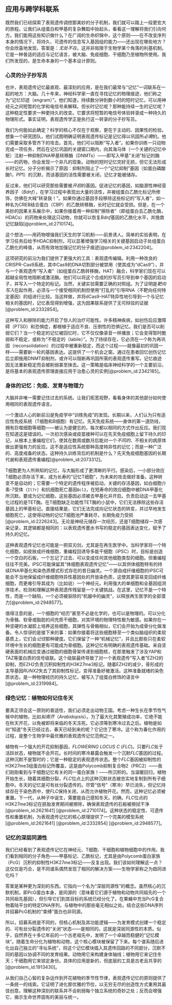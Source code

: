 ## 应用与跨学科联系

既然我们已经探索了表观遗传调控那美妙的分子机制，我们就可以踏上一段更宏大的旅程。让我们从组蛋白和甲基的复杂舞蹈中抬起头，看看这一理解将我们引向何方。我们能用这些知识做什么？在广阔的生命织锦中，这个原则——在不改变序列本身的情况下，将持久、可遗传的信息写入基因组的能力——还出现在哪些地方？你会欣喜地发现，答案是：*无处不在*。这并非局限于生物学某个角落的利基机制。它是一种普适的适应与记忆语言，被大脑、免疫细胞、干细胞乃至植物所使用。我们所发现的，是生命本身的一个基本设计原则。

### 心灵的分子抄写员

也许，表观遗传记忆最直观、最深刻的应用，是在我们最常与“记忆”一词联系在一起的地方：大脑。几十年来，神经科学家一直在寻找记忆的物理痕迹，他们称之为“记忆印迹（engram）”。他们知道，持续数分钟到数小时的短时记忆，可以用神经元之间短暂的化学和电信号来解释。但长时记忆呢？那种能持续一生的记忆呢？这种稳定性要求一种更持久的改变。它要求将短暂的电信号体验转录成一种持久的物理形式。事实证明，表观遗传学正是执行这一转录的分子抄写员。

我们为何能如此确定？科学的核心不仅在于观察，更在于主动的、因果性的检验。想象一个研究团队，他们试图明确证明表观遗传标记是记忆得以巩固所*必需*的。他们需要采取多管齐下的攻击。首先，他们可以阻断“写入者”。如果你训练一只动物完成一项任务，然后在记忆巩固的关键窗口期内，向其海马体（一个关键的记忆中枢）注射一种抑制DNA甲基转移酶（DNMTs）——即写入甲基“关闭”标记的酶——的药物，你会发现一个非凡的现象。动物的短时记忆完好无损，但它无法形成长时记忆。分子分析揭示了原因：抑制剂阻止了一个“记忆抑制”基因（如蛋白磷酸酶1，$PP1$）的沉默，而该基因的活性需要被关闭，记忆才能被储存。

反过来，他们可以研究那些需要被*开启*的基因。促进记忆的基因，如脑源性神经营养因子（$Bdnf$），在学习过程中表现出大量的活性，并被组蛋白乙酰化标记所修饰，仿佛在大喊“转录我！”。如果你通过基因手段移除这些标记的“写入者”，如一种名为CREB结合蛋白（CBP）的乙酰转移酶，长时记忆就会受损。但是，在一个美妙的因果关系展示中，如果你接着用一种抑制“擦除者”（即组蛋白去乙酰化酶，HDACs）的药物来处理这只动物，你就可以恢复$Bdnf$基因的乙酰化水平，并挽救记忆缺陷[@problem_id:2710174]。

这个想法——用药物增强我们天生的学习机制——前景诱人。简单的实验表明，在学习任务后给予HDAC抑制剂，可以显著增强学习相关的关键基因启动子处组蛋白乙酰化的峰值，从而有效地加强记忆的分子痕迹[@problem_id:2342204]。

这项研究的前沿为我们提供了更强大的工具：表观遗传编辑。利用一种改良的CRISPR-Cas9系统，其中Cas9的DNA切割部分被禁用（使其成为“dCas9”），并与一个表观遗传“写入者”（如组蛋白乙酰转移酶，HAT）融合，科学家们现在可以超越全局性地阻断或激活酶。他们可以将这个合成的抄写员引导到单个基因的启动子，并写入一个特定的标记。当然，关键实验需要正确的对照组。为了证明是*靶向写入*在起作用，必须与一个接受相同机制但使用“打乱的”引导RNA（不靶向任何特定基因）的组进行比较。当这样做，并将dCas9-HAT特异性地引导到一个与记忆相关的基因时，记忆表现得到增强，这为因果联系提供了无可辩驳的证据[@problem_id:2332854]。

这种写入和擦除的能力开启了惊人的治疗可能性。许多精神疾病，如创伤后应激障碍（PTSD）和恐惧症，都根植于适应不良、压倒性的恐惧记忆。我们是否可以削弱它们？当一个稳定的记忆被回忆时，它不仅仅像录音一样播放；它会变得暂时脆弱和不稳定，或称为“不稳定的（labile）”。为了持续存在，它必须在一个称为再巩固（reconsolidation）的过程中被重新稳定，而这个过程——就像最初的巩固一样——需要新一轮的基因表达。这提供了一个机会之窗。通过在患者回忆创伤记忆后立即施用DNMT抑制剂，或许可以阻断再巩固所需的表观遗传重写。记忆痕迹因无法重新稳定而会被削弱甚至抹去。这一策略是临床神经科学的一个主要前沿，是将基本的表观遗传原理直接应用于治愈心灵的实例[@problem_id:2342185]。

### 身体的记忆：免疫、发育与物理力

大脑并非唯一需要记住过去的系统。让我们拓宽视野，看看身体的其他部分如何使用相同的表观遗传语言。

一个激动人心的新前沿是免疫学中“训练免疫”的发现。长期以来，人们认为只有适应性免疫系统（T细胞和B细胞）有记忆。先天免疫系统——身体的第一道防线，拥有巨噬细胞等细胞——被认为是健忘的，每次都以相同的方式作出反应。我们现在知道这是错误的。一次初次感染或疫苗接种可以在先天免疫细胞上留下持久的印记，从根本上重编程它们，使其在数周或数月后能对一个*不同的*、不相关的病原体做出更强有力的反应。这不是适应性系统那种高度特异性的记忆；而是一种广泛的、高度戒备的状态。这种持久训练背后的机制是什么？先天免疫细胞基因的长期代谢和表观遗传重编程[@problem_id:2073312]。

T细胞更为人所熟知的记忆，与大脑形成了更清晰的平行。感染后，一小部分效应T细胞必须存活下来，成为长寿的“记忆T细胞”，为未来的攻击做好准备。这种转变不是自动的；它需要一个特定的遗传程序被启动。关键的存活基因，如白细胞介素-7受体（`Il7r`）和抗细胞死亡基因`Bcl2`，在短寿命的效应细胞中被DNA甲基化所沉默。要成为记忆细胞，这些基因必须被去甲基化并开启。负责启动这一去甲基化过程的是TET酶。在T细胞缺乏功能性TET酶的小鼠中，它们无法移除这些存活基因上的甲基标记。直接结果是，它们无法完成向记忆状态的转变，并过早地发生细胞死亡，这使得动物的记忆T细胞池严重耗尽，长期免疫力受损[@problem_id:2226243]。无论是神经元储存一次经历，还是T细胞储存一次感染记录，其逻辑都是相同的：以表观遗传墨水书写的稳定的基因表达变化，赋予了持久的记忆。

这种表观遗传记忆也可能是一把双刃剑，尤其是在再生医学中。当科学家将一个特化细胞，如皮肤成纤维细胞，重编程回诱导多能干细胞（iPSC）时，目标是创造一个空白的石板，一个忘记了过去、可以变成任何其他细胞类型的细胞。但重编程往往不完美。iPSC可能保留其“体细胞表观遗传记忆”——以其供体细胞特有的持续DNA甲基化和染色质模式形式存在的昔日幽灵。一个源自成纤维细胞的iPSC可能会不当地保留成纤维细胞特异性基因处的开放染色质，这使其更容易变回成纤维细胞，而更难引导其成为（比如说）一个神经元。利用强大的单细胞和全基因组测序技术，检测和理解这种表观遗传残留是一个关键挑战。在这里，记忆不是一个特性，而是一个缺陷，一个必须被驱除的“机器中的幽灵”，以释放再生医学的全部潜力[@problem_id:2948577]。

值得注意的是，一个细胞的“经历”甚至不必是化学的，也可以是物理的。可以分化为骨骼、软骨或脂肪的间充质干细胞，对其环境的物理特性极为敏感。如果你在一种坚硬的水凝胶上培养这些细胞，其弹性与骨骼相似，它们会开始为成骨分化做准备。令人惊讶的是接下来的事：如果你接着将这些细胞移至一个类似脑组织的柔软基质上，它们会*记住*那种硬度。它们保留了一种“机械记忆”，并且比那些只在柔软环境中生长的细胞更有可能成为骨细胞。这种记忆有明确的表观遗传基础。来自坚硬表面的机械应变通过细胞的细胞骨架传递到细胞核，在那里触发了涉及YAP和TAZ等蛋白质的信号级联。这个级联最终导致了对一个表观遗传“写入者”EZH2的抑制，而EZH2负责沉积抑制性的H3K27me3标记。随着EZH2的减少，骨形成的主导基因*RUNX2*失去了其抑制性标记，变得准备好被激活。这种准备就绪的染色质状态，是一种物理经历的持久记忆，被写入了组蛋白修饰的语言中[@problem_id:2319984]。

### 绿色记忆：植物如何记住冬天

要真正领会这一原则的普适性，我们必须走出动物王国。考虑一种生长在季节性气候中的植物，比如*拟南芥*（*Arabidopsis*）。为了最大化其繁殖成功率，它绝不能在秋天开花，以免被即将来临的冬天冻死。它必须等到寒冷过去之后。植物是如何“知道”冬天已经过去，春天已经到来的呢？它记住了寒冷。这个称为春化作用的过程，是整个生物学中最优雅的表观遗传记忆范例之一。

植物有一个强大的开花抑制基因，*FLOWERING LOCUS C* ($FLC$)。只要$FLC$处于活跃状态，植物就不会开花。长时间的寒冷暴露会触发一个沉默$FLC$基因的过程。这种沉默不是暂时的；它是一种稳定的表观遗传状态。整个$FLC$基因被抑制性的H3K27me3组蛋白标记所覆盖，这是由Polycomb抑制复合物2（PRC2）——我们刚刚看到与干细胞记忆有关的同一蛋白家族！——所沉积的。当温暖回归，植物开始生长，随着其细胞分裂，$FLC$位点上的这种沉默状态被忠实地复制到所有子细胞中。冬天的记忆是可有丝分裂遗传的。尽管“信号”（寒冷）早已消失，但记忆持续存在于染色质中，使$FLC$保持关闭，从而允许植物开花。然而，这种记忆必须被重置。下一代，从种子中诞生，需要能自己感知冬天。的确，$FLC$位点的H3K27me3标记在胚胎发育期间被擦除，确保表观遗传的石板被擦拭干净[@problem_id:2621641] [@problem_id:2710174]。这种状态的稳定性、可遗传性和重置机制，为表观遗传记忆的核心原理提供了一个完美的模型系统[@problem_id:2621641] [@problem_id:2332854] [@problem_id:2948577]。

### 记忆的深层同源性

我们已经看到了表观遗传记忆在神经元、T细胞、干细胞和植物细胞中的作用。我们看到相同的分子角色——甲基标记、乙酰标记，尤其是由Polycomb蛋白家族（PcG）沉积的抑制性H3K27me3标记——反复出现。我们该如何理解这一点？这仅仅是巧合，是不同谱系偶然发现了相同的解决方案——生物学家称之为趋同进化吗？

答案是某种更为深刻的东西。它指向一个名为“深层同源性”的概念。虽然核心的沉默机制，即PcG蛋白本身，是同源的（意味着它们源于植物和动物共同祖先的一个共同祖先基因），但引导它们到其目标的系统已经分化了。在果蝇中充当PcG复合物着陆平台的特定DNA序列，与植物中的那些毫无相似之处。结合这些DNA序列并招募PcG机制的“束缚”蛋白也非同源。

所以，招募系统是不同的，但核心机制及其功能逻辑——为发育模式创建一个稳定的、可有丝分裂遗传的“关闭”状态——是相同的。这就是深层同源性的本质。似乎，自然界在十多亿年前的一个古老祖先中，发明了一个卓越而稳健的“记忆模块”。随着生命分化为植物和动物，这个核心模块被保留了下来。每个谱系随后进化出自己独立的“寻址系统”，将这个记忆模块插入其遗传回路的不同部分，沉默不同的基因以协调不同的发育结果。动物用它来构建身体轴线；植物用它来记住冬天；干细胞用它来锁定身份。具体的应用是新的，但底层的工具是古老且共享的[@problem_id:1913430]。

从我们自己心智的复杂运作到开花植物的季节性节律，表观遗传记忆的原则提供了一条统一的线索。它证明了进化那优雅的节俭，以无穷无尽的创造性方式重用其最佳创意。理解这种深刻的联系并不会削弱每个独立系统的奇妙之处；反而会增强它，揭示生命世界固有的美丽与统一。